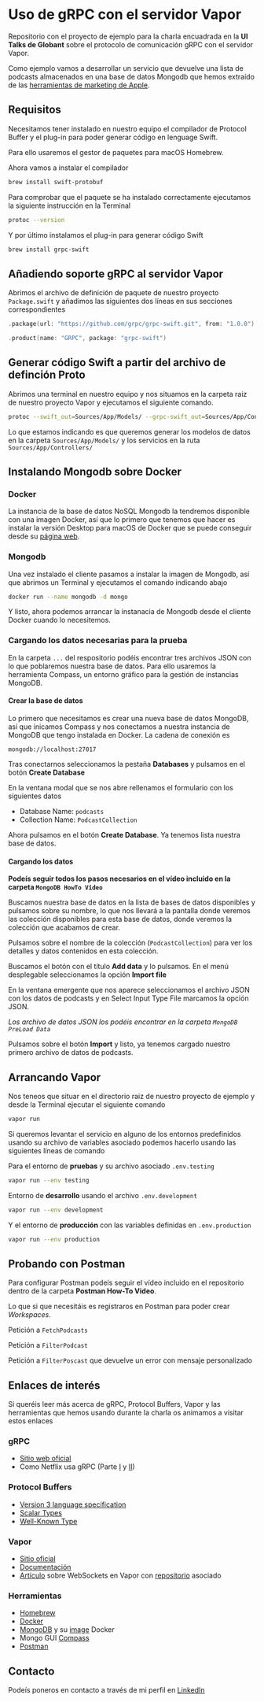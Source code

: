# Uso de gRPC con el servidor Vapor

Repositorio con el proyecto de ejemplo para la charla encuadrada en la **UI Talks de Globant** sobre el protocolo de comunicación gRPC con el servidor Vapor.

Como ejemplo vamos a desarrollar un servicio que devuelve una lista de podcasts almacenados en una base de datos Mongodb que hemos extraído de las [herramientas de marketing de Apple](https://rss.applemarketingtools.com).

## Requisitos

Necesitamos tener instalado en nuestro equipo el compilador de Protocol Buffer y el plug-in para poder generar código en lenguage Swift.

Para ello usaremos el gestor de paquetes para macOS Homebrew.

Ahora vamos a instalar el compilador

```bash
brew install swift-protobuf
```

Para comprobar que el paquete se ha instalado correctamente ejecutamos la siguiente instrucción en la Terminal

```bash
protoc --version
```

Y por último instalamos el plug-in para generar código Swift

```bash
brew install grpc-swift
```

## Añadiendo soporte gRPC al servidor Vapor

Abrimos el archivo de definición de paquete de nuestro proyecto `Package.swift` y añadimos las siguientes dos líneas en sus secciones correspondientes

```swift
.package(url: "https://github.com/grpc/grpc-swift.git", from: "1.0.0")
```

```swift
.product(name: "GRPC", package: "grpc-swift")
```

## Generar código Swift a partir del archivo de definción Proto

Abrimos una terminal en nuestro equipo y nos situamos en la carpeta raiz de nuestro proyecto Vapor y ejecutamos el siguiente comando.

```bash
protoc --swift_out=Sources/App/Models/ --grpc-swift_out=Sources/App/Controllers/ podcasts.proto
```

Lo que estamos indicando es que queremos generar los modelos de datos en la carpeta `Sources/App/Models/` y los servicios en la ruta `Sources/App/Controllers/`

## Instalando Mongodb sobre Docker

### Docker

La instancia de la base de datos NoSQL Mongodb la tendremos disponible con una imagen Docker, así que lo primero que tenemos que hacer es instalar la versión Desktop para macOS de Docker que se puede conseguir desde su [página web](https://www.docker.com).

### Mongodb

Una vez instalado el cliente pasamos a instalar la imagen de Mongodb, así que abrimos un Terminal y ejecutamos el comando indicando abajo

```bash
docker run --name mongodb -d mongo
```

Y listo, ahora podemos arrancar la instanacia de Mongodb desde el cliente Docker cuando lo necesitemos.

### Cargando los datos necesarias para la prueba

En la carpeta `...` del respositorio podéis encontrar tres archivos JSON con lo que poblaremos nuestra base de datos. Para ello usaremos la herramienta Compass, un entorno gráfico para la gestión de instancias MongoDB.

#### Crear la base de datos

Lo primero que necesitamos es crear una nueva base de datos MongoDB, así que inicamos Compass y nos conectamos a nuestra instancia de MongoDB que tengo instalada en Docker. La cadena de conexión es

```
mongodb://localhost:27017
```

Tras conectarnos seleccionamos la pestaña **Databases** y pulsamos en el botón **Create Database**

En la ventana modal que se nos abre rellenamos el formulario con los siguientes datos

* Database Name: `podcasts`
* Collection Name: `PodcastCollection`

Ahora pulsamos en el botón **Create Database**. Ya tenemos lista nuestra base de datos.

#### Cargando los datos

**Podeís seguir todos los pasos necesarios en el vídeo incluido en la carpeta `MongoDB HowTo Video`**

Buscamos nuestra base de datos en la lista de bases de datos disponibles y pulsamos sobre su nombre, lo que nos llevará a la pantalla donde veremos las colección disponibles para esta base de datos, donde veremos la colección que acabamos de crear.

Pulsamos sobre el nombre de la colección (`PodcastCollection`) para ver los detalles y datos contenidos en esta colección.

Buscamos el botón con el título **Add data** y lo pulsamos. En el menú desplegable seleccionamos la opción **Import file**

En la ventana emergente que nos aparece seleccionamos el archivo JSON con los datos de podcasts y en Select Input Type File marcamos la opción JSON.

*Los archivo de datos JSON los podéis encontrar en la carpeta `MongoDB PreLoad Data`*

Pulsamos sobre el botón **Import** y listo, ya tenemos cargado nuestro primero archivo de datos de podcasts.

## Arrancando Vapor

Nos teneos que situar en el directorio raiz de nuestro proyecto de ejemplo y desde la Terminal ejecutar el siguiente comando

```bash
vapor run
```

Si queremos levantar el servicio en alguno de los entornos predefinidos usando su archivo de variables asociado podemos hacerlo usando las siguientes líneas de comando

Para el entorno de **pruebas** y su archivo asociado `.env.testing`
```bash
vapor run --env testing
```

Entorno de **desarrollo** usando el archivo `.env.development`
```bash
vapor run --env development
```

Y el entorno de **producción** con las variables definidas en `.env.production`
```bash
vapor run --env production
```

## Probando con Postman

Para configurar Postman podeís seguir el vídeo incluido en el repositorio dentro de la carpeta **Postman How-To Video**. 

Lo que si que necesitáis es registraros en Postman para poder crear *Workspaces*.

Petición a `FetchPodcasts`
![]()

Petición a `FilterPodcast`
![]()

Petición a `FilterPoscast` que devuelve un error con mensaje personalizado
![]()

## Enlaces de interés

Si queréis leer más acerca de gRPC, Protocol Buffers, Vapor y las herramientas que hemos usando durante la charla os animamos a visitar estos enlaces

### gRPC

* [Sitio web oficial](https://grpc.io/)
* Como Netflix usa gRPC (Parte [I](https://netflixtechblog.com/practical-api-design-at-netflix-part-1-using-protobuf-fieldmask-35cfdc606518) y [II](https://netflixtechblog.com/practical-api-design-at-netflix-part-2-protobuf-fieldmask-for-mutation-operations-2e75e1d230e4))

### Protocol Buffers

* [Version 3 language specification](https://developers.google.com/protocol-buffers/docs/reference/proto3-spec)
* [Scalar Types](https://developers.google.com/protocol-buffers/docs/proto3#scalar)
* [Well-Known Type](https://developers.google.com/protocol-buffers/docs/reference/google.protobuf)

### Vapor

* [Sitio oficial](https://vapor.codes/)
* [Documentación](https://docs.vapor.codes/)
* [Artículo](https://medium.com/@FitoMAD/vapor-4-websockets-60a8e943a025) sobre WebSockets en Vapor con [repositorio]() asociado

### Herramientas

* [Homebrew](https://brew.sh/index_es)
* [Docker](https://www.docker.com/)
* [MongoDB](https://www.mongodb.com/try/download/community) y su [image](https://www.mongodb.com/compatibility/docker) Docker
* Mongo GUI [Compass](https://www.mongodb.com/products/compass) 
* [Postman](https://www.postman.com/downloads/)

## Contacto

Podeís poneros en contacto a través de mi perfil en [LinkedIn](www.linkedin.com/in/adolfo-vera) 